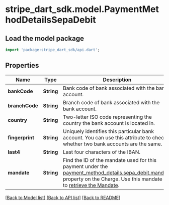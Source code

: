 # stripe_dart_sdk.model.PaymentMethodDetailsSepaDebit

## Load the model package
```dart
import 'package:stripe_dart_sdk/api.dart';
```

## Properties
Name | Type | Description | Notes
------------ | ------------- | ------------- | -------------
**bankCode** | **String** | Bank code of bank associated with the bank account. | [optional] 
**branchCode** | **String** | Branch code of bank associated with the bank account. | [optional] 
**country** | **String** | Two-letter ISO code representing the country the bank account is located in. | [optional] 
**fingerprint** | **String** | Uniquely identifies this particular bank account. You can use this attribute to check whether two bank accounts are the same. | [optional] 
**last4** | **String** | Last four characters of the IBAN. | [optional] 
**mandate** | **String** | Find the ID of the mandate used for this payment under the [payment_method_details.sepa_debit.mandate](https://stripe.com/docs/api/charges/object#charge_object-payment_method_details-sepa_debit-mandate) property on the Charge. Use this mandate ID to [retrieve the Mandate](https://stripe.com/docs/api/mandates/retrieve). | [optional] 

[[Back to Model list]](../README.md#documentation-for-models) [[Back to API list]](../README.md#documentation-for-api-endpoints) [[Back to README]](../README.md)


